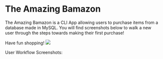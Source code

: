 # The Amazing Bamazon
The Amazing Bamazon is a CLI App allowing users to purchase items from a database made in MySQL. You will find screenshots below to walk a new user through the steps towards making their first purchase!

Have fun shopping!
![](https://media.giphy.com/media/hnl83xVQxpqJG/giphy.gif)

User Workflow Screenshots:
